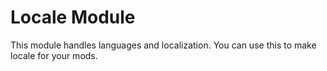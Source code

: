 # Locale Module
This module handles languages and localization. You can use this to make locale for your mods.